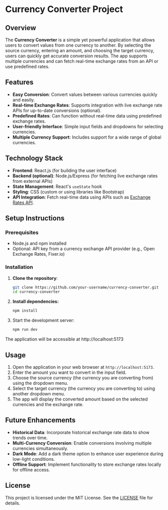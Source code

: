 # Currency Converter Project

## Overview

The **Currency Converter** is a simple yet powerful application that allows users to convert values from one currency to another. By selecting the source currency, entering an amount, and choosing the target currency, users can quickly get accurate conversion results. The app supports multiple currencies and can fetch real-time exchange rates from an API or use predefined rates.

## Features

- **Easy Conversion**: Convert values between various currencies quickly and easily.
- **Real-time Exchange Rates**: Supports integration with live exchange rate APIs for up-to-date conversions (optional).
- **Predefined Rates**: Can function without real-time data using predefined exchange rates.
- **User-friendly Interface**: Simple input fields and dropdowns for selecting currencies.
- **Multiple Currency Support**: Includes support for a wide range of global currencies.

## Technology Stack

- **Frontend**: React.js (for building the user interface)
- **Backend (optional)**: Node.js/Express (for fetching live exchange rates from external APIs)
- **State Management**: React's `useState` hook
- **Styling**: CSS (custom or using libraries like Bootstrap)
- **API Integration**: Fetch real-time data using APIs such as [Exchange Rates API](https://github.com/fawazahmed0/exchange-api).

## Setup Instructions

### Prerequisites

- Node.js and npm installed
- Optional: API key from a currency exchange API provider (e.g., Open Exchange Rates, Fixer.io)

### Installation

1. **Clone the repository**:
   ```bash
   git clone https://github.com/your-username/currency-converter.git
   cd currency-converter
2. **Install dependencies:**
   ```bash
   npm install
3. Start the development server:
   ```bash
   npm run dev
  The application will be accessible at http://localhost:5173

## Usage

1. Open the application in your web browser at `http://localhost:5173`.
2. Enter the amount you want to convert in the input field.
3. Choose the source currency (the currency you are converting from) using the dropdown menu.
4. Select the target currency (the currency you are converting to) using another dropdown menu.
5. The app will display the converted amount based on the selected currencies and the exchange rate.

## Future Enhancements

- **Historical Data**: Incorporate historical exchange rate data to show trends over time.
- **Multi-Currency Conversion**: Enable conversions involving multiple currencies simultaneously.
- **Dark Mode**: Add a dark theme option to enhance user experience during low-light conditions.
- **Offline Support**: Implement functionality to store exchange rates locally for offline access.

## License

This project is licensed under the MIT License. See the [LICENSE](LICENSE) file for details.




